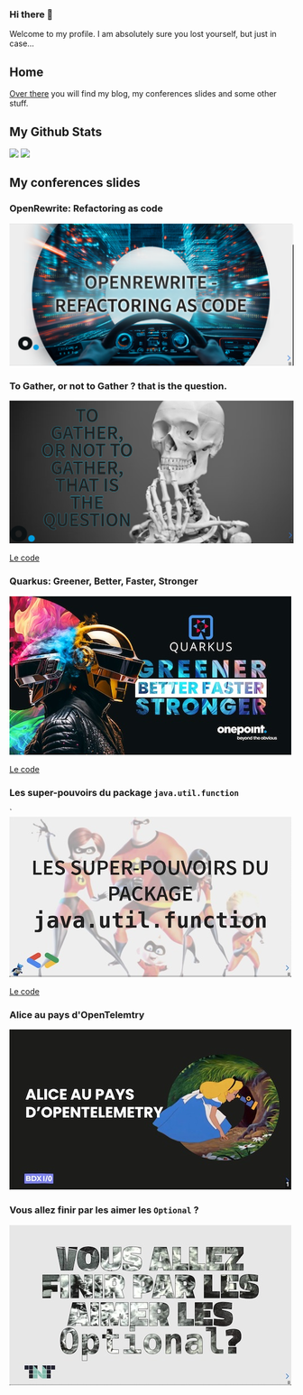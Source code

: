### Hi there 👋

Welcome to my profile. I am absolutely sure you lost yourself, but just in case...

## Home

[Over there](https://jtama.github.io/) you will find my blog, my conferences slides and some other stuff.

## My Github Stats
<img src="https://github-readme-stats.vercel.app/api?username=jtama&show_icons=true&theme=radical&count_private=true&hide_border=true" style="width:55%" /> <img src="https://github-readme-stats.vercel.app/api/top-langs/?username=jtama&theme=radical&count_private=true&hide_border=true&layout=compact&hide=html&langs_count=6" style="width:42%" />


## My conferences slides

### OpenRewrite: Refactoring as code

[![slides first page](/images/openrewrite-refactor.png)](https://jtama.github.io/quarkus-greener-better-faster-stronger/#/)

### To Gather, or not to Gather ? that is the question.

[![slides first page](/images/gather.png)](https://jtama.github.io/to-gather-or-not-to-gather/#)

[Le code](https://github.com/jtama/to-gather-or-not-to-gather)

### Quarkus: Greener, Better, Faster, Stronger

[![slides first page](/images/quarkus-greener.jpg)](https://jtama.github.io/quarkus-greener-better-faster-stronger/#/)

[Le code](https://github.com/jtama/quarkus-extension-demo)

### Les super-pouvoirs du package `java.util.function`
`
[![slides first page](/images/les-super-pouvoirs.jpg)](https://jtama.github.io/les-super-pouvoirs-du-package-java.util.function/#/)

[Le code](https://github.com/jtama/les-super-pouvoirs-du-package-java.util.function)

### Alice au pays d'OpenTelemtry

[![slides first page](/images/alice.jpg)](https://jtama.github.io/alice-au-pays-d-opentelemetry/#/)

### Vous allez finir par les aimer les `Optional` ?

[![slides first page](/images/les-optionals.jpg)](https://jtama.github.io/vous-allez-finir-par-les-aimer-les-optional/#/)


<!--
**jtama/jtama** is a ✨ _special_ ✨ repository because its `README.md` (this file) appears on your GitHub profile.

Here are some ideas to get you started:

- 🔭 I’m currently working on ...
- 🌱 I’m currently learning ...
- 👯 I’m looking to collaborate on ...
- 🤔 I’m looking for help with ...
- 💬 Ask me about ...
- 📫 How to reach me: ...
- 😄 Pronouns: ...
- ⚡ Fun fact: ...
-->
